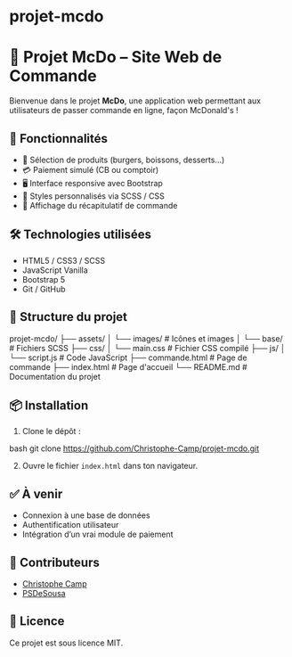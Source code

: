 # projet-mcdo
# 🍟 Projet McDo – Site Web de Commande

Bienvenue dans le projet **McDo**, une application web permettant aux utilisateurs de passer commande en ligne, façon McDonald's !

## 🚀 Fonctionnalités

- 🛒 Sélection de produits (burgers, boissons, desserts…)
- 💳 Paiement simulé (CB ou comptoir)
- 🖥️ Interface responsive avec Bootstrap
- 🎨 Styles personnalisés via SCSS / CSS
- 📜 Affichage du récapitulatif de commande

## 🛠️ Technologies utilisées

- HTML5 / CSS3 / SCSS
- JavaScript Vanilla
- Bootstrap 5
- Git / GitHub

## 📂 Structure du projet

projet-mcdo/
├── assets/
│   └── images/             # Icônes et images
│   └── base/               # Fichiers SCSS
├── css/
│   └── main.css            # Fichier CSS compilé
├── js/
│   └── script.js           # Code JavaScript
├── commande.html           # Page de commande
├── index.html              # Page d'accueil
└── README.md               # Documentation du projet
## 📦 Installation

1. Clone le dépôt :
   
bash
   git clone https://github.com/Christophe-Camp/projet-mcdo.git
   
2. Ouvre le fichier `index.html` dans ton navigateur.

## ✅ À venir

- Connexion à une base de données
- Authentification utilisateur
- Intégration d’un vrai module de paiement

## 🙌 Contributeurs

- [Christophe Camp](https://github.com/Christophe-Camp)
- [PSDeSousa](https://github.com/PSDeSousa)

## 📄 Licence

Ce projet est sous licence MIT.